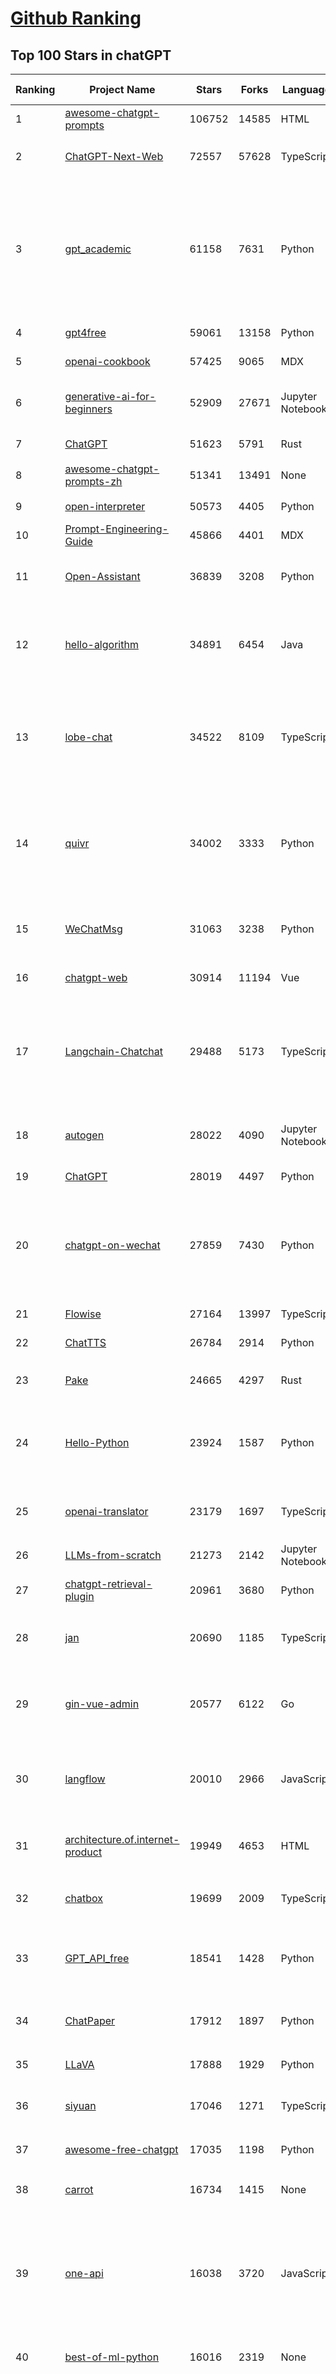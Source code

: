 [Github Ranking](../README.md)
==========

## Top 100 Stars in chatGPT

| Ranking | Project Name | Stars | Forks | Language | Open Issues | Description | Last Commit |
| ------- | ------------ | ----- | ----- | -------- | ----------- | ----------- | ----------- |
| 1 | [awesome-chatgpt-prompts](https://github.com/f/awesome-chatgpt-prompts) | 106752 | 14585 | HTML | 0 | This repo includes ChatGPT prompt curation to use ChatGPT better. | 2024-06-24T18:02:16Z |
| 2 | [ChatGPT-Next-Web](https://github.com/ChatGPTNextWeb/ChatGPT-Next-Web) | 72557 | 57628 | TypeScript | 298 | A cross-platform ChatGPT/Gemini UI (Web / PWA / Linux / Win / MacOS). 一键拥有你自己的跨平台 ChatGPT/Gemini 应用。 | 2024-07-03T02:58:27Z |
| 3 | [gpt_academic](https://github.com/binary-husky/gpt_academic) | 61158 | 7631 | Python | 271 | 为GPT/GLM等LLM大语言模型提供实用化交互接口，特别优化论文阅读/润色/写作体验，模块化设计，支持自定义快捷按钮&函数插件，支持Python和C++等项目剖析&自译解功能，PDF/LaTex论文翻译&总结功能，支持并行问询多种LLM模型，支持chatglm3等本地模型。接入通义千问, deepseekcoder, 讯飞星火, 文心一言, llama2, rwkv, claude2, moss等。 | 2024-07-02T15:32:47Z |
| 4 | [gpt4free](https://github.com/xtekky/gpt4free) | 59061 | 13158 | Python | 28 | The official gpt4free repository \| various collection of powerful language models | 2024-07-02T15:22:58Z |
| 5 | [openai-cookbook](https://github.com/openai/openai-cookbook) | 57425 | 9065 | MDX | 34 | Examples and guides for using the OpenAI API | 2024-07-02T15:03:28Z |
| 6 | [generative-ai-for-beginners](https://github.com/microsoft/generative-ai-for-beginners) | 52909 | 27671 | Jupyter Notebook | 7 | 18 Lessons, Get Started Building with Generative AI  🔗 https://microsoft.github.io/generative-ai-for-beginners/ | 2024-07-02T23:30:47Z |
| 7 | [ChatGPT](https://github.com/lencx/ChatGPT) | 51623 | 5791 | Rust | 673 | 🔮 ChatGPT Desktop Application (Mac, Windows and Linux) | 2024-06-19T11:50:44Z |
| 8 | [awesome-chatgpt-prompts-zh](https://github.com/PlexPt/awesome-chatgpt-prompts-zh) | 51341 | 13491 | None | 38 | ChatGPT 中文调教指南。各种场景使用指南。学习怎么让它听你的话。 | 2024-07-01T22:59:11Z |
| 9 | [open-interpreter](https://github.com/OpenInterpreter/open-interpreter) | 50573 | 4405 | Python | 149 | A natural language interface for computers | 2024-07-02T05:12:19Z |
| 10 | [Prompt-Engineering-Guide](https://github.com/dair-ai/Prompt-Engineering-Guide) | 45866 | 4401 | MDX | 89 | 🐙 Guides, papers, lecture, notebooks and resources for prompt engineering | 2024-07-01T08:39:30Z |
| 11 | [Open-Assistant](https://github.com/LAION-AI/Open-Assistant) | 36839 | 3208 | Python | 223 | OpenAssistant is a chat-based assistant that understands tasks, can interact with third-party systems, and retrieve information dynamically to do so. | 2024-05-07T03:03:27Z |
| 12 | [hello-algorithm](https://github.com/geekxh/hello-algorithm) | 34891 | 6454 | Java | 10 | 🌍 针对小白的算法训练 \| 包括四部分：①.大厂面经 ②.力扣图解  ③.千本开源电子书 ④.百张技术思维导图（项目花了上百小时，希望可以点 star 支持，🌹感谢~）推荐免费ChatGPT使用网站 | 2023-06-13T04:13:17Z |
| 13 | [lobe-chat](https://github.com/lobehub/lobe-chat) | 34522 | 8109 | TypeScript | 344 | 🤯 Lobe Chat - an open-source, modern-design LLMs/AI chat framework. Supports Multi AI Providers( OpenAI / Claude 3 / Gemini / Ollama / Bedrock / Azure / Mistral / Perplexity ), Multi-Modals (Vision/TTS) and plugin system. One-click FREE deployment of your private ChatGPT chat application. | 2024-07-03T02:31:07Z |
| 14 | [quivr](https://github.com/QuivrHQ/quivr) | 34002 | 3333 | Python | 107 | Open-source RAG Framework for building GenAI Second Brains 🧠  Build productivity assistant (RAG) ⚡️🤖 Chat with your docs (PDF, CSV, ...)  & apps using Langchain, GPT 3.5 / 4 turbo, Private, Anthropic, VertexAI, Ollama, LLMs, Groq  that you can share with users !  Efficient retrieval augmented generation framework | 2024-07-01T15:33:35Z |
| 15 | [WeChatMsg](https://github.com/LC044/WeChatMsg) | 31063 | 3238 | Python | 61 | 提取微信聊天记录，将其导出成HTML、Word、Excel文档永久保存，对聊天记录进行分析生成年度聊天报告，用聊天数据训练专属于个人的AI聊天助手 | 2024-06-15T03:03:47Z |
| 16 | [chatgpt-web](https://github.com/Chanzhaoyu/chatgpt-web) | 30914 | 11194 | Vue | 6 | 用 Express 和  Vue3 搭建的 ChatGPT 演示网页 | 2024-06-19T07:16:25Z |
| 17 | [Langchain-Chatchat](https://github.com/chatchat-space/Langchain-Chatchat) | 29488 | 5173 | TypeScript | 100 | Langchain-Chatchat（原Langchain-ChatGLM, Qwen 与 Llama 等）基于 Langchain 与 ChatGLM 等语言模型的 RAG 与 Agent 应用 \| Langchain-Chatchat (formerly langchain-ChatGLM), local knowledge based LLM (like ChatGLM, Qwen and Llama) RAG and Agent app with langchain  | 2024-07-03T03:14:18Z |
| 18 | [autogen](https://github.com/microsoft/autogen) | 28022 | 4090 | Jupyter Notebook | 525 | A programming framework for agentic AI. Discord: https://aka.ms/autogen-dc. Roadmap: https://aka.ms/autogen-roadmap | 2024-07-03T03:15:00Z |
| 19 | [ChatGPT](https://github.com/acheong08/ChatGPT) | 28019 | 4497 | Python | 10 | Reverse engineered ChatGPT API | 2023-08-02T06:02:10Z |
| 20 | [chatgpt-on-wechat](https://github.com/zhayujie/chatgpt-on-wechat) | 27859 | 7430 | Python | 367 | 基于大模型搭建的聊天机器人，同时支持 微信公众号、企业微信应用、飞书、钉钉 等接入，可选择GPT3.5/GPT-4o/GPT4.0/ Claude/文心一言/讯飞星火/通义千问/ Gemini/GLM-4/Claude/Kimi/LinkAI，能处理文本、语音和图片，访问操作系统和互联网，支持基于自有知识库进行定制企业智能客服。 | 2024-07-01T14:24:46Z |
| 21 | [Flowise](https://github.com/FlowiseAI/Flowise) | 27164 | 13997 | TypeScript | 376 | Drag & drop UI to build your customized LLM flow | 2024-07-02T19:02:19Z |
| 22 | [ChatTTS](https://github.com/2noise/ChatTTS) | 26784 | 2914 | Python | 181 | A generative speech model for daily dialogue. | 2024-07-03T03:20:11Z |
| 23 | [Pake](https://github.com/tw93/Pake) | 24665 | 4297 | Rust | 12 | 🤱🏻 Turn any webpage into a desktop app with Rust.  🤱🏻 利用 Rust 轻松构建轻量级多端桌面应用 | 2024-06-24T06:40:21Z |
| 24 | [Hello-Python](https://github.com/mouredev/Hello-Python) | 23924 | 1587 | Python | 7 | Curso para aprender el lenguaje de programación Python desde cero y para principiantes. 100 clases, 44 horas en vídeo, código, proyectos y grupo de chat. Fundamentos, frontend, backend, testing, IA... | 2024-05-15T19:24:50Z |
| 25 | [openai-translator](https://github.com/openai-translator/openai-translator) | 23179 | 1697 | TypeScript | 405 | 基于 ChatGPT API 的划词翻译浏览器插件和跨平台桌面端应用    -    Browser extension and cross-platform desktop application for translation based on ChatGPT API. | 2024-06-24T22:42:50Z |
| 26 | [LLMs-from-scratch](https://github.com/rasbt/LLMs-from-scratch) | 21273 | 2142 | Jupyter Notebook | 0 | Implementing a ChatGPT-like LLM in PyTorch from scratch, step by step | 2024-07-02T22:30:00Z |
| 27 | [chatgpt-retrieval-plugin](https://github.com/openai/chatgpt-retrieval-plugin) | 20961 | 3680 | Python | 156 | The ChatGPT Retrieval Plugin lets you easily find personal or work documents by asking questions in natural language. | 2024-06-20T08:26:33Z |
| 28 | [jan](https://github.com/janhq/jan) | 20690 | 1185 | TypeScript | 165 | Jan is an open source alternative to ChatGPT that runs 100% offline on your computer. Multiple engine support (llama.cpp, TensorRT-LLM) | 2024-07-02T14:59:31Z |
| 29 | [gin-vue-admin](https://github.com/flipped-aurora/gin-vue-admin) | 20577 | 6122 | Go | 21 | 🚀Vite+Vue3+Gin的开发基础平台，支持TS和JS混用。它集成了JWT鉴权、权限管理、动态路由、显隐可控组件、分页封装、多点登录拦截、资源权限、上传下载、代码生成器、表单生成器和可配置的导入导出等开发必备功能。 | 2024-07-03T01:31:34Z |
| 30 | [langflow](https://github.com/langflow-ai/langflow) | 20010 | 2966 | JavaScript | 164 | ⛓️ Langflow is a visual framework for building multi-agent and RAG applications. It's open-source, Python-powered, fully customizable, model and vector store agnostic. | 2024-07-03T02:20:09Z |
| 31 | [architecture.of.internet-product](https://github.com/davideuler/architecture.of.internet-product) | 19949 | 4653 | HTML | 3 | 互联网公司技术架构，微信/淘宝/微博/腾讯/阿里/美团点评/百度/OpenAI/Google/Facebook/Amazon/eBay的架构，欢迎PR补充 | 2024-02-17T12:02:24Z |
| 32 | [chatbox](https://github.com/Bin-Huang/chatbox) | 19699 | 2009 | TypeScript | 284 | User-friendly Desktop Client App for AI Models/LLMs (GPT, Claude, Gemini, Ollama...) | 2024-07-01T23:42:30Z |
| 33 | [GPT_API_free](https://github.com/chatanywhere/GPT_API_free) | 18541 | 1428 | Python | 13 | Free ChatGPT API Key，免费ChatGPT API，支持GPT4 API（免费），ChatGPT国内可用免费转发API，直连无需代理。可以搭配ChatBox等软件/插件使用，极大降低接口使用成本。国内即可无限制畅快聊天。 | 2024-07-01T03:22:40Z |
| 34 | [ChatPaper](https://github.com/kaixindelele/ChatPaper) | 17912 | 1897 | Python | 65 | Use ChatGPT to summarize the arXiv papers. 全流程加速科研，利用chatgpt进行论文全文总结+专业翻译+润色+审稿+审稿回复 | 2024-04-04T02:45:02Z |
| 35 | [LLaVA](https://github.com/haotian-liu/LLaVA) | 17888 | 1929 | Python | 869 | [NeurIPS'23 Oral] Visual Instruction Tuning (LLaVA) built towards GPT-4V level capabilities and beyond. | 2024-07-02T12:46:26Z |
| 36 | [siyuan](https://github.com/siyuan-note/siyuan) | 17046 | 1271 | TypeScript | 244 | A privacy-first, self-hosted, fully open source personal knowledge management software, written in typescript and golang. | 2024-07-02T14:49:32Z |
| 37 | [awesome-free-chatgpt](https://github.com/LiLittleCat/awesome-free-chatgpt) | 17035 | 1198 | Python | 14 | 🆓免费的 ChatGPT 镜像网站列表，持续更新。List of free ChatGPT mirror sites, continuously updated.  | 2024-06-23T13:39:45Z |
| 38 | [carrot](https://github.com/xx025/carrot) | 16734 | 1415 | None | 4 | Free ChatGPT Site List 这儿为你准备了众多免费好用的ChatGPT镜像站点 | 2024-07-01T04:52:36Z |
| 39 | [one-api](https://github.com/songquanpeng/one-api) | 16038 | 3720 | JavaScript | 517 | OpenAI 接口管理 & 分发系统，支持 Azure、Anthropic Claude、Google PaLM 2 & Gemini、智谱 ChatGLM、百度文心一言、讯飞星火认知、阿里通义千问、360 智脑以及腾讯混元，可用于二次分发管理 key，仅单可执行文件，已打包好 Docker 镜像，一键部署，开箱即用. OpenAI key management & redistribution system, using a single API for all LLMs, and features an English UI. | 2024-07-03T00:54:57Z |
| 40 | [best-of-ml-python](https://github.com/ml-tooling/best-of-ml-python) | 16016 | 2319 | None | 19 | 🏆 A ranked list of awesome machine learning Python libraries. Updated weekly. | 2024-06-07T08:50:57Z |
| 41 | [SmsForwarder](https://github.com/pppscn/SmsForwarder) | 16006 | 2184 | Kotlin | 9 | 短信转发器——监控Android手机短信、来电、APP通知，并根据指定规则转发到其他手机：钉钉群自定义机器人、钉钉企业内机器人、企业微信群机器人、飞书机器人、企业微信应用消息、邮箱、bark、webhook、Telegram机器人、Server酱、PushPlus、手机短信等。包括主动控制服务端与客户端，让你轻松远程发短信、查短信、查通话、查话簿、查电量等。（V3.0 新增）PS.这个APK主要是学习与自用，如有BUG请提ISSUE，同时欢迎大家提PR指正 | 2024-06-29T08:27:52Z |
| 42 | [LibreChat](https://github.com/danny-avila/LibreChat) | 15163 | 2518 | TypeScript | 78 | Enhanced ChatGPT Clone: Features OpenAI, Assistants API, Azure, Groq, GPT-4 Vision, Mistral, Bing, Anthropic, OpenRouter, Vertex AI, Gemini, AI model switching, message search, langchain, DALL-E-3, ChatGPT Plugins, OpenAI Functions, Secure Multi-User System, Presets, completely open-source for self-hosting. More features in development | 2024-07-02T15:18:01Z |
| 43 | [ChuanhuChatGPT](https://github.com/GaiZhenbiao/ChuanhuChatGPT) | 14994 | 2278 | Python | 112 | GUI for ChatGPT API and many LLMs. Supports agents, file-based QA, GPT finetuning and query with web search. All with a neat UI. | 2024-06-28T14:25:16Z |
| 44 | [ChatALL](https://github.com/sunner/ChatALL) | 14690 | 1588 | JavaScript | 194 |  Concurrently chat with ChatGPT, Bing Chat, Bard, Alpaca, Vicuna, Claude, ChatGLM, MOSS, 讯飞星火, 文心一言 and more, discover the best answers | 2024-07-02T20:27:55Z |
| 45 | [vpncn.github.io](https://github.com/vpncn/vpncn.github.io) | 14669 | 1397 | HTML | 0 | 2024中国翻墙软件VPN推荐以及科学上网避坑，稳定好用。对比SSR机场、蓝灯、V2ray、老王VPN、VPS搭建梯子等科学上网与翻墙软件，中国最新科学上网翻墙梯子VPN下载推荐，访问Chatgpt。 | 2024-06-30T15:53:38Z |
| 46 | [haystack](https://github.com/deepset-ai/haystack) | 14490 | 1704 | Python | 118 | :mag: LLM orchestration framework to build customizable, production-ready LLM applications. Connect components (models, vector DBs, file converters) to pipelines or agents that can interact with your data. With advanced retrieval methods, it's best suited for building RAG, question answering, semantic search or conversational agent chatbots. | 2024-07-02T21:56:30Z |
| 47 | [MoneyPrinterTurbo](https://github.com/harry0703/MoneyPrinterTurbo) | 14473 | 2227 | Python | 25 | 利用AI大模型，一键生成高清短视频 Generate short videos with one click using AI LLM. | 2024-07-02T02:00:53Z |
| 48 | [DocsGPT](https://github.com/arc53/DocsGPT) | 14407 | 1439 | Python | 79 | GPT-powered chat for documentation, chat with your documents | 2024-07-02T18:58:24Z |
| 49 | [Chat2DB](https://github.com/chat2db/Chat2DB) | 14214 | 1581 | Java | 302 | 🔥🔥🔥AI-driven data management platform Over 1 million developers are using Chat2DB | 2024-07-02T08:59:54Z |
| 50 | [KeepChatGPT](https://github.com/xcanwin/KeepChatGPT) | 14155 | 716 | JavaScript | 56 | 这是一款提高ChatGPT的数据安全能力和效率的插件。并且免费共享大量创新功能，如：自动刷新、保持活跃、数据安全、取消审计、克隆对话、言无不尽、净化页面、展示大屏、拦截跟踪、日新月异、明察秋毫等。让我们的AI体验无比安全、顺畅、丝滑、高效、简洁。 | 2024-06-12T01:11:13Z |
| 51 | [chatgpt-google-extension](https://github.com/wong2/chatgpt-google-extension) | 13258 | 1497 | TypeScript | 94 | This project is deprecated. Check my new project ChatHub: | 2024-05-21T15:02:08Z |
| 52 | [wechat-chatgpt](https://github.com/fuergaosi233/wechat-chatgpt) | 13162 | 3934 | TypeScript | 0 | Use ChatGPT On Wechat via wechaty | 2024-05-20T09:44:41Z |
| 53 | [continue](https://github.com/continuedev/continue) | 13074 | 887 | TypeScript | 333 | ⏩ Continue is the leading open-source AI code assistant. You can connect any models and any context to build custom autocomplete and chat experiences inside VS Code and JetBrains | 2024-07-03T02:49:34Z |
| 54 | [aider](https://github.com/paul-gauthier/aider) | 12648 | 1219 | Python | 78 | aider is AI pair programming in your terminal | 2024-07-02T22:59:30Z |
| 55 | [FinGPT](https://github.com/AI4Finance-Foundation/FinGPT) | 12558 | 1767 | Jupyter Notebook | 65 | FinGPT: Open-Source Financial Large Language Models!  Revolutionize 🔥    We release the trained model on HuggingFace. | 2024-06-29T02:17:41Z |
| 56 | [chatgpt-mirai-qq-bot](https://github.com/lss233/chatgpt-mirai-qq-bot) | 12510 | 1519 | Python | 339 | 🚀 一键部署！真正的 AI 聊天机器人！支持ChatGPT、文心一言、讯飞星火、Bing、Bard、ChatGLM、POE，多账号，人设调教，虚拟女仆、图片渲染、语音发送 \| 支持 QQ、Telegram、Discord、微信 等平台 | 2024-03-23T17:37:54Z |
| 57 | [botpress](https://github.com/botpress/botpress) | 12202 | 1685 | TypeScript | 6 | The open-source hub to build & deploy GPT/LLM Agents ⚡️ | 2024-07-02T20:55:24Z |
| 58 | [RWKV-LM](https://github.com/BlinkDL/RWKV-LM) | 11958 | 824 | Python | 67 | RWKV is an RNN with transformer-level LLM performance. It can be directly trained like a GPT (parallelizable). So it's combining the best of RNN and transformer - great performance, fast inference, saves VRAM, fast training, "infinite" ctx_len, and free sentence embedding. | 2024-06-11T00:28:10Z |
| 59 | [khoj](https://github.com/khoj-ai/khoj) | 11908 | 595 | Python | 54 | Your AI second brain. Get answers to your questions, whether they be online or in your own notes. Use online AI models (e.g gpt4) or private, local LLMs (e.g llama3). Self-host locally or use our cloud instance. Access from Obsidian, Emacs, Desktop app, Web or Whatsapp. | 2024-07-02T18:02:41Z |
| 60 | [MOSS](https://github.com/OpenMOSS/MOSS) | 11878 | 1146 | Python | 233 | An open-source tool-augmented conversational language model from Fudan University | 2024-05-19T07:23:13Z |
| 61 | [web-llm](https://github.com/mlc-ai/web-llm) | 11690 | 726 | TypeScript | 51 | High-performance In-browser LLM Inference Engine  | 2024-06-30T13:45:12Z |
| 62 | [novel](https://github.com/steven-tey/novel) | 11677 | 970 | TypeScript | 69 | Notion-style WYSIWYG editor with AI-powered autocompletion. | 2024-06-30T08:56:42Z |
| 63 | [leedl-tutorial](https://github.com/datawhalechina/leedl-tutorial) | 10950 | 2640 | Jupyter Notebook | 2 | 《李宏毅深度学习教程》（李宏毅老师推荐👍），PDF下载地址：https://github.com/datawhalechina/leedl-tutorial/releases | 2024-06-25T13:15:37Z |
| 64 | [h2ogpt](https://github.com/h2oai/h2ogpt) | 10934 | 1201 | Python | 256 | Private chat with local GPT with document, images, video, etc. 100% private, Apache 2.0. Supports oLLaMa, Mixtral, llama.cpp, and more. Demo: https://gpt.h2o.ai/ https://codellama.h2o.ai/ | 2024-07-03T01:01:18Z |
| 65 | [gorilla](https://github.com/ShishirPatil/gorilla) | 10671 | 853 | Python | 76 | Gorilla: An API store for LLMs | 2024-07-02T21:19:18Z |
| 66 | [llama-gpt](https://github.com/getumbrel/llama-gpt) | 10523 | 665 | TypeScript | 84 | A self-hosted, offline, ChatGPT-like chatbot. Powered by Llama 2. 100% private, with no data leaving your device. New: Code Llama support! | 2024-04-23T18:56:06Z |
| 67 | [awesome-chatgpt-zh](https://github.com/EmbraceAGI/awesome-chatgpt-zh) | 10288 | 871 | Python | 0 | ChatGPT 中文指南🔥，ChatGPT 中文调教指南，指令指南，应用开发指南，精选资源清单，更好的使用 chatGPT 让你的生产力 up up up! 🚀 | 2024-06-19T15:26:38Z |
| 68 | [MoneyPrinter](https://github.com/FujiwaraChoki/MoneyPrinter) | 9825 | 1308 | Python | 0 | Automate Creation of YouTube Shorts using MoviePy. | 2024-05-15T03:54:17Z |
| 69 | [danswer](https://github.com/danswer-ai/danswer) | 9752 | 1087 | Python | 269 | Gen-AI Chat for Teams - Think ChatGPT if it had access to your team's unique knowledge. | 2024-07-03T02:30:15Z |
| 70 | [chatGPTBox](https://github.com/josStorer/chatGPTBox) | 9715 | 723 | JavaScript | 257 | Integrating ChatGPT into your browser deeply, everything you need is here | 2024-06-27T17:32:29Z |
| 71 | [LLMSurvey](https://github.com/RUCAIBox/LLMSurvey) | 9491 | 736 | Python | 19 | The official GitHub page for the survey paper "A Survey of Large Language Models". | 2024-05-19T06:26:06Z |
| 72 | [ChatRWKV](https://github.com/BlinkDL/ChatRWKV) | 9334 | 683 | Python | 28 | ChatRWKV is like ChatGPT but powered by RWKV (100% RNN) language model, and open source. | 2024-07-02T18:09:16Z |
| 73 | [BingGPT](https://github.com/dice2o/BingGPT) | 9327 | 714 | JavaScript | 238 | Desktop application of new Bing's AI-powered chat (Windows, macOS and Linux) | 2024-02-08T15:06:01Z |
| 74 | [embedchain](https://github.com/embedchain/embedchain) | 8910 | 1131 | Python | 117 | Memory for AI agents | 2024-07-02T23:13:33Z |
| 75 | [go-proxy-bingai](https://github.com/adams549659584/go-proxy-bingai) | 8875 | 12747 | HTML | 221 | 用 Vue3 和 Go 搭建的微软 New Bing 演示站点，拥有一致的 UI 体验，支持 ChatGPT 提示词，国内可用。 | 2024-03-20T07:24:11Z |
| 76 | [Bob](https://github.com/ripperhe/Bob) | 8865 | 509 | None | 112 | Bob 是一款 macOS 平台的翻译和 OCR 软件。 | 2024-02-21T10:29:39Z |
| 77 | [hamulete](https://github.com/hoochanlon/hamulete) | 8817 | 1860 | Python | 0 | 🏔️国立台湾大学、新加坡国立大学、早稻田大学、东京大学，中央研究院（台湾）以及中国重点高校及科研机构，社科、经济、数学、博弈论、哲学、系统工程类学术论文等知识库。 | 2024-04-29T11:40:39Z |
| 78 | [shell_gpt](https://github.com/TheR1D/shell_gpt) | 8812 | 693 | Python | 49 | A command-line productivity tool powered by AI large language models like GPT-4, will help you accomplish your tasks faster and more efficiently. | 2024-06-21T07:35:48Z |
| 79 | [promptflow](https://github.com/microsoft/promptflow) | 8682 | 777 | Python | 79 | Build high-quality LLM apps - from prototyping, testing to production deployment and monitoring. | 2024-07-03T03:22:31Z |
| 80 | [go-openai](https://github.com/sashabaranov/go-openai) | 8610 | 1294 | Go | 95 | OpenAI ChatGPT, GPT-3, GPT-4, DALL·E, Whisper API wrapper for Go | 2024-07-01T13:56:10Z |
| 81 | [awesome-chatgpt](https://github.com/humanloop/awesome-chatgpt) | 8179 | 523 | None | 23 | Curated list of awesome tools, demos, docs for ChatGPT and GPT-3 | 2024-05-13T01:11:31Z |
| 82 | [xonsh](https://github.com/xonsh/xonsh) | 8163 | 633 | Python | 230 | :shell: Python-powered shell. Full-featured and cross-platform. | 2024-07-02T21:23:14Z |
| 83 | [LMFlow](https://github.com/OptimalScale/LMFlow) | 8113 | 819 | Python | 50 | An Extensible Toolkit for Finetuning and Inference of Large Foundation Models. Large Models for All. | 2024-07-01T07:59:57Z |
| 84 | [EdgeGPT](https://github.com/acheong08/EdgeGPT) | 8102 | 923 | Python | 37 | Reverse engineered API of Microsoft's Bing Chat AI | 2023-08-03T13:37:26Z |
| 85 | [chatgpt-demo](https://github.com/anse-app/chatgpt-demo) | 7999 | 3835 | TypeScript | 43 | Minimal web UI for ChatGPT.  | 2023-12-27T01:44:01Z |
| 86 | [BetterChatGPT](https://github.com/ztjhz/BetterChatGPT) | 7806 | 2639 | TypeScript | 196 | An amazing UI for OpenAI's ChatGPT (Website + Windows + MacOS + Linux) | 2024-07-01T10:37:43Z |
| 87 | [chatgpt_system_prompt](https://github.com/LouisShark/chatgpt_system_prompt) | 7663 | 1126 | HTML | 0 | A collection of GPT system prompts and various prompt injection/leaking knowledge. | 2024-06-17T01:33:32Z |
| 88 | [PaLM-rlhf-pytorch](https://github.com/lucidrains/PaLM-rlhf-pytorch) | 7634 | 668 | Python | 13 | Implementation of RLHF (Reinforcement Learning with Human Feedback) on top of the PaLM architecture. Basically ChatGPT but with PaLM | 2024-01-14T17:55:25Z |
| 89 | [gpt4free-ts](https://github.com/xiangsx/gpt4free-ts) | 7542 | 1319 | TypeScript | 47 | Providing a free OpenAI GPT-4 API !   This is a replication project for the typescript version of xtekky/gpt4free | 2024-04-09T10:29:42Z |
| 90 | [CopilotForXcode](https://github.com/intitni/CopilotForXcode) | 7347 | 349 | Swift | 33 | The missing GitHub Copilot, Codeium and ChatGPT Xcode Source Editor Extension | 2024-07-02T15:43:31Z |
| 91 | [LangChain-Chinese-Getting-Started-Guide](https://github.com/liaokongVFX/LangChain-Chinese-Getting-Started-Guide) | 7069 | 567 | None | 15 | LangChain 的中文入门教程 | 2023-07-07T09:52:46Z |
| 92 | [yao](https://github.com/YaoApp/yao) | 7023 | 641 | Go | 75 | :rocket: A performance app engine to create web services and applications in minutes.Suitable for AI, IoT, Industrial Internet, Connected Vehicles, DevOps, Energy, Finance and many other use-cases. | 2024-07-02T12:57:28Z |
| 93 | [GPTCache](https://github.com/zilliztech/GPTCache) | 6852 | 479 | Python | 54 | Semantic cache for LLMs. Fully integrated with LangChain and llama_index.  | 2024-04-08T07:32:01Z |
| 94 | [chat-ui](https://github.com/huggingface/chat-ui) | 6749 | 946 | TypeScript | 213 | Open source codebase powering the HuggingChat app | 2024-07-02T13:12:06Z |
| 95 | [ChatGPT-AutoExpert](https://github.com/spdustin/ChatGPT-AutoExpert) | 6531 | 452 | JavaScript | 0 | 🚀🧠💬 Supercharged Custom Instructions for ChatGPT (non-coding) and ChatGPT Advanced Data Analysis (coding).  | 2024-01-17T06:03:40Z |
| 96 | [chatgpt-advanced](https://github.com/interstellard/chatgpt-advanced) | 6401 | 834 | TypeScript | 83 | WebChatGPT: A browser extension that augments your ChatGPT prompts with web results. | 2023-11-27T18:28:41Z |
| 97 | [chatgpt-mac](https://github.com/vincelwt/chatgpt-mac) | 6382 | 516 | JavaScript | 79 | ChatGPT for Mac, living in your menubar. | 2023-10-23T09:53:08Z |
| 98 | [ChatGPT_DAN](https://github.com/0xk1h0/ChatGPT_DAN) | 6082 | 571 | None | 55 | ChatGPT DAN, Jailbreaks prompt | 2024-06-16T14:07:28Z |
| 99 | [ChatGPT-Midjourney](https://github.com/Licoy/ChatGPT-Midjourney) | 6072 | 1823 | TypeScript | 13 | 🍭 一键拥有你自己的 ChatGPT+Midjourney 网页服务 \| Own your own ChatGPT+Midjourney web service with one click | 2024-05-30T10:03:32Z |
| 100 | [rags](https://github.com/run-llama/rags) | 6057 | 611 | Python | 26 | Build ChatGPT over your data, all with natural language | 2024-04-05T05:36:59Z |

